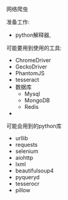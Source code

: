 网络爬虫

准备工作:
- python解释器,

可能要用到使用的工具:

- ChromeDriver
- GeckoDriver
- PhantomJS
- tesseract
- 数据库
  - Mysql 
  - MongoDB
  -  Redis
- 



可能会用到的python库
- urllib
- requests
- selenium
- aiohttp
- lxml
- beautifulsoup4
- pyqueryd
- tesserocr
- pillow

